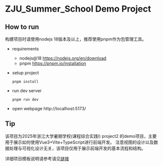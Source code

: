 # ZJU_Summer_School Demo Project

## How to run
构建项目时请使用nodejs 18版本及以上，推荐使用pnpm作为包管理工具。
- requirements
  - nodejs@18 https://nodejs.org/en/download
  - pnpm https://pnpm.io/installation

- setup project
  ```shell
  pnpm install
  ```

- run dev server
  ```shell
  pnpm run dev
  ```

- open webpage http://localhost:5173/


## Tip
该项目为2025年浙江大学暑期学校(课程综合实践I) project2 的demo项目，主要用于展示如何使用Vue3+Vite+TypeScript进行前端开发。
注意视图的设计以及数据处理与可视化设计无关，该项目仅用于展示前端开发的基本流程和结构。

详细项目模板说明请参考请见[链接](https://cyber-loafing.notion.site/Project-template-2218b727e3808048833ecccd333729df?source=copy_link)